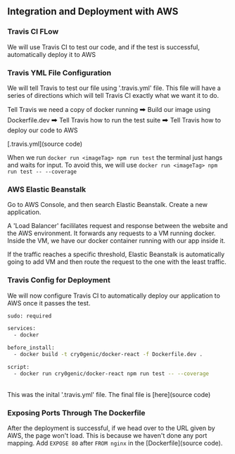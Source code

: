 ## Integration and Deployment with AWS

### Travis CI FLow
We will use Travis CI to test our code, and if the test is successful, automatically deploy it to AWS

### Travis YML File Configuration
We will tell Travis to test our file using '.travis.yml' file. This file will have a series of directions which will tell Travis CI exactly what we want it to do. <br/>

Tell Travis we need a copy of docker running 🠲 Build our image using Dockerfile.dev 🠲 Tell Travis how to run the test suite 🠲 Tell Travis how to deploy our code to AWS <br/>

[.travis.yml](source code) <br/>

When we run ```docker run <imageTag> npm run test``` the terminal just hangs and waits for input. To avoid this, we will use ```docker run <imageTag> npm run test -- --coverage``` <br/>

### AWS Elastic Beanstalk
Go to AWS Console, and then search Elastic Beanstalk. Create a new application.<br/>

A 'Load Balancer' facililates request and response between the website and the AWS environment. It forwards any requests to a VM running docker. Inside the VM, we have our docker container running with our app inside it.<br/>

If the traffic reaches a specific threshold, Elastic Beanstalk is automatically going to add VM and then route the request to the one with the least traffic.

### Travis Config for Deployment
We will now configure Travis CI to automatically deploy our application to AWS once it passes the test.<br/>

```bash
sudo: required

services:
  - docker

before_install:
  - docker build -t cry0genic/docker-react -f Dockerfile.dev .

script:
  - docker run cry0genic/docker-react npm run test -- --coverage
```

<br/>
This was the inital '.travis.yml' file. The final file is [here](source code)

### Exposing Ports Through The Dockerfile
After the deployment is successful, if we head over to the URL given by AWS, the page won't load. This is because we haven't done any port mapping. Add ```EXPOSE 80``` after ```FROM nginx``` in the [Dockerfile](source code).

